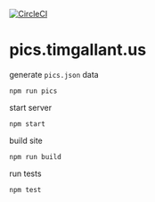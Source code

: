 [![CircleCI](https://circleci.com/gh/tgallant/pics.timgallant.us.svg?style=svg)](https://circleci.com/gh/tgallant/pics.timgallant.us)

# pics.timgallant.us

generate `pics.json` data

`npm run pics`

start server

`npm start`

build site

`npm run build`

run tests

`npm test`
